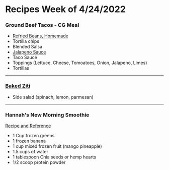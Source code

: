 # Recipes Week of 4/24/2022

### Ground Beef Tacos - CG Meal

- [Refried Beans, Homemade](https://www.seriouseats.com/perfect-refried-beans) 
- Tortilla chips
- Blended Salsa
- [Jalapeno Sauce](https://www.fifteenspatulas.com/jalapeno-cilantro-sauce/) 
- Taco Sauce
- Toppings (Lettuce, Cheese, Tomoatoes, Onion, Jalapeno, Limes)
- Tortillas 

---

### [Baked Ziti](./BakedZiti.md)

- Side salad (spinach, lemon, parmesan)

---

### Hannah's New Morning Smoothie

[Recipe and Reference](https://joyfoodsunshine.com/green-smoothie/)

- 1 Cup frozen greens
- 1 frozen banana
- 1 cup mixed frozen fruit (mango pineapple)
- 1.5 cups of water
- 1 tablespoon Chia seeds or hemp hearts
- 1/2 scoop protein powder